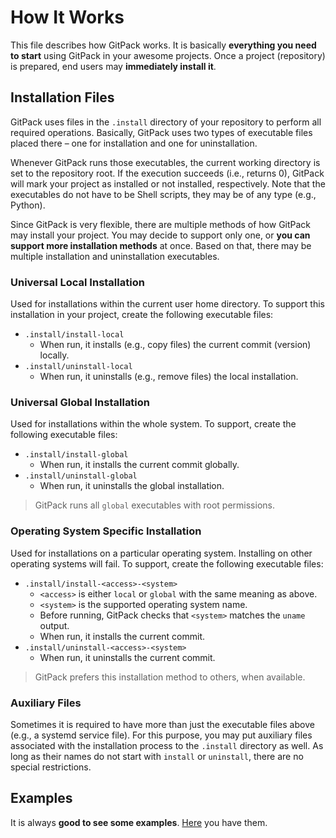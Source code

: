 # How It Works

This file describes how GitPack works. It is basically **everything you need to start** using GitPack in your awesome projects. Once a project (repository) is prepared, end users may **immediately install it**.

## Installation Files

GitPack uses files in the `.install` directory of your repository to perform all required operations. Basically, GitPack uses two types of executable files placed there – one for installation and one for uninstallation.

Whenever GitPack runs those executables, the current working directory is set to the repository root. If the execution succeeds (i.e., returns 0), GitPack will mark your project as installed or not installed, respectively. Note that the executables do not have to be Shell scripts, they may be of any type (e.g., Python).

Since GitPack is very flexible, there are multiple methods of how GitPack may install your project. You may decide to support only one, or **you can support more installation methods** at once. Based on that, there may be multiple installation and uninstallation executables.

### Universal Local Installation

Used for installations within the current user home directory. To support this installation in your project, create the following executable files:

* `.install/install-local`
  * When run, it installs (e.g., copy files) the current commit (version) locally.
* `.install/uninstall-local`
  * When run, it uninstalls (e.g., remove files) the local installation.

### Universal Global Installation

Used for installations within the whole system. To support, create the following executable files:

* `.install/install-global`
  * When run, it installs the current commit globally.
* `.install/uninstall-global`
  * When run, it uninstalls the global installation.

> GitPack runs all `global` executables with root permissions.

### Operating System Specific Installation

Used for installations on a particular operating system. Installing on other operating systems will fail. To support, create the following executable files:

* `.install/install-<access>-<system>`
  * `<access>` is either `local` or `global` with the same meaning as above.
  * `<system>` is the supported operating system name.
  * Before running, GitPack checks that `<system>` matches the `uname` output.
  * When run, it installs the current commit.
* `.install/uninstall-<access>-<system>`
  * When run, it uninstalls the current commit.

> GitPack prefers this installation method to others, when available.

### Auxiliary Files

Sometimes it is required to have more than just the executable files above (e.g., a systemd service file). For this purpose, you may put auxiliary files associated with the installation process to the `.install` directory as well. As long as their names do not start with `install` or `uninstall`, there are no special restrictions.

## Examples

It is always **good to see some examples**. [Here](https://github.com/topics/gitpack) you have them.
